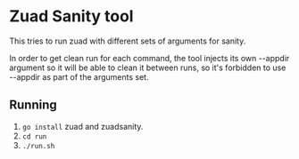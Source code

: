 # Zuad Sanity tool
This tries to run zuad with different sets of arguments for sanity.

In order to get clean run for each command, the tool injects its own --appdir
argument so it will be able to clean it between runs, so it's forbidden to use
--appdir as part of the arguments set.

## Running
 1. `go install` zuad and zuadsanity.
 2. `cd run`
 3. `./run.sh`


